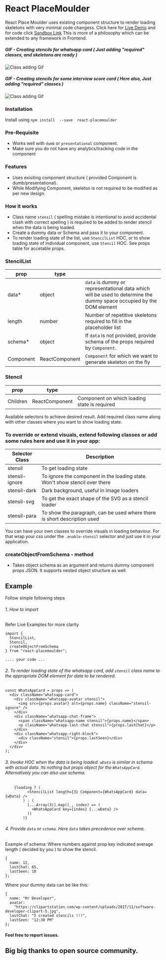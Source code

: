 # React PlaceMoulder
React Place Moulder uses existing component structure to render loading skeletons with very minimal code changess.
Click here for [Live Demo](https://mrq2t.csb.app/) and for code click [Sandbox Link](https://codesandbox.io/s/stensils-mrq2t)
This is more of a philosophy which can be extended to any framework in Frontend.

##### GIF - Creating stencils for whatsapp card ( Just adding "required" classes, and skeletons are ready )
![Class adding Gif](docs/images/stencil.gif?raw=true "Title")

##### GIF - Creating stencils for some interview score card ( Here also, Just adding "required" classes )
![Class adding Gif](docs/images/stencil-1.gif?raw=true "Title")

### Installation
Install using `npm install  --save  react-placemoulder`

### Pre-Requisite
- Works well with `dumb` or `presentational` component.
- Make sure you do not have any analytics/tracking code in the component

### Features
  - Uses exisiting component structure ( provided Component is dumb/presentational).
  - While Modifying Component, skeleton is not required to be modified as per new design.

### How it works
  -  Class name `stensil` ( spelling mistake is intentional to avoid accidental clash with correct spelling ) is required to be added to render stencil when the data is being loaded.
  -  Create a dummy data or Schema and pass it to your component.
  -  To render loading state of the list, use `StencilList` HOC, or to show loading state of individual component, use `Stencil` HOC. See props table for accetable props.

### StencilList
| prop               | type    |                                                                   |
|--------------------|----------|-------------------------------------------------------------------|
| data*           | object   | `data` is dummy or representational data which will be used to determine the dummy space occupied by the DOM element                                       |
| length               | number   |                      Number of repetitive skeletons required to fill in the placeholder list                                             |
| schema*          | object   | If `data` is not provided, provide schema of the props required by `Component`. |
| Component   | ReactComponent  | `Component` for which we want to generate skeleton on the fly        |

### Stencil

| prop               | type     |                                                                   |
|--------------------|----------|-------------------------------------------------------------------|
| Children           | ReactComponent | Component on which loading state is required                |

Available selectors to achieve desired result. Add required class name along with other classes where you want to show loading state.

### To override or extend visuals, extend following classes or add some rules here and use it in your app:
| Selector Class | Description |
|-|-|
| stensil | To get loading state |
| stensil-ignore | To ignore the component in the loading state. Won't show stencil over there |
| stensil-dark | Dark background, useful in image loaders |
| stensil-svg | To get the exact shape of the SVG as a stencil loader |
| stensil-para | To show the paragraph, can be used where there is short description used |

You can have your own classes to override visuals in loading behaviour.
For that wrap your css under the `.enable-stensil` selector and just use it in your application.

### createObjectFromSchema - method
- Takes object schema as an argument and returns dummy component props JSON. It supports nested object structure as well.

## Example
Follow simple following steps
###### 1. How to import
Refer Live Examples for more clarity
```
import {
  StencilList,
  Stencil,
  createObjectFromSchema
} from "react-placemoulder";

.... your code ...
```

###### 2. To render loading state of the whatsapp card, add `stensil` class name to the appropriate DOM element for data to be rendered.

```
const WhatsAppCard = props => (
  <div className="whatsapp-card">
    <div className="whatsapp-avatar stensil">
      <img src={props.avatar} alt={props.name} className="stensil-ignore" />
    </div>
    <div className="whatsapp-chat-frame">
      <span className="whatsapp-name stensil">{props.name}</span>
      <p className="whatsapp-last-chat stensil">{props.lastChat}</p>
    </div>
    <div className="whatsapp-right-block">
      <div className="stensil">{props.lastSeen}</div>
    </div>
  </div>
);
```
###### 3. Invoke HOC when the data is being loaded. `wData` is similar in schema with actual data. Its nothing but props object for the `WhatsAppCard`. Alternatively you can also use schema.
```
    {loading ? (
          <StencilList length={3} Component={WhatsAppCard} data={wData} />
        ) : (
          [...Array(3)].map((_, index) => (
            <WhatsAppCard key={index} {...wData} />
          ))
        )}
```

###### 4. Provide `data` or `schema`. Here `data` takes precedence over schema.
Example of schema: Where numbers against prop key indicated average length ( decided by you ) to show the stencil.
```
{
  name: 12,
  lastChat: 65,
  lastSeen: 10
};
```

Where your dummy data can be like this:
```
{
  name: "Mr Developer",
  avatar:
    "https://clipartstation.com/wp-content/uploads/2017/11/software-developer-clipart-5.jpg",
  lastChat: "I created stencils !!!",
  lastSeen: "12:30 PM"
};
```


#### Feel free to report issues.

## Big big thanks to open source community.
